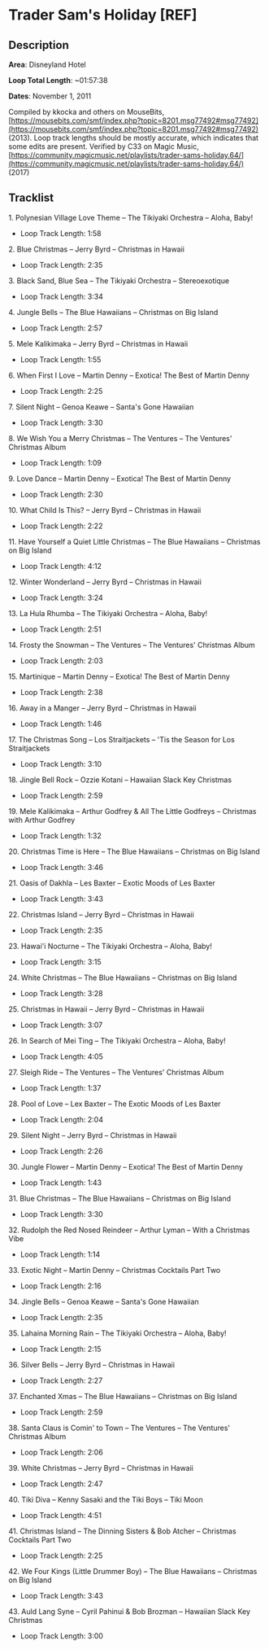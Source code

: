 # Trader Sam's Holiday [REF]

## Description

**Area**: Disneyland Hotel

**Loop Total Length**: ~01:57:38

**Dates**: November 1, 2011

Compiled by kkocka and others on MouseBits, [https://mousebits.com/smf/index.php?topic=8201.msg77492#msg77492](https://mousebits.com/smf/index.php?topic=8201.msg77492#msg77492) (2013). Loop track lengths should be mostly accurate, which indicates that some edits are present. Verified by C33 on Magic Music, [https://community.magicmusic.net/playlists/trader-sams-holiday.64/](https://community.magicmusic.net/playlists/trader-sams-holiday.64/) (2017)

## Tracklist

1\. Polynesian Village Love Theme – The Tikiyaki Orchestra – Aloha, Baby!

- Loop Track Length: 1:58

2\. Blue Christmas – Jerry Byrd – Christmas in Hawaii

- Loop Track Length: 2:35

3\. Black Sand, Blue Sea – The Tikiyaki Orchestra – Stereoexotique

- Loop Track Length: 3:34

4\. Jungle Bells – The Blue Hawaiians – Christmas on Big Island

- Loop Track Length: 2:57

5\. Mele Kalikimaka – Jerry Byrd – Christmas in Hawaii

- Loop Track Length: 1:55

6\. When First I Love – Martin Denny – Exotica! The Best of Martin Denny

- Loop Track Length: 2:25

7\. Silent Night – Genoa Keawe – Santa's Gone Hawaiian

- Loop Track Length: 3:30

8\. We Wish You a Merry Christmas – The Ventures – The Ventures' Christmas Album

- Loop Track Length: 1:09

9\. Love Dance – Martin Denny – Exotica! The Best of Martin Denny

- Loop Track Length: 2:30

10\. What Child Is This? – Jerry Byrd – Christmas in Hawaii

- Loop Track Length: 2:22

11\. Have Yourself a Quiet Little Christmas – The Blue Hawaiians – Christmas on Big Island

- Loop Track Length: 4:12

12\. Winter Wonderland – Jerry Byrd – Christmas in Hawaii

- Loop Track Length: 3:24

13\. La Hula Rhumba – The Tikiyaki Orchestra – Aloha, Baby!

- Loop Track Length: 2:51

14\. Frosty the Snowman – The Ventures – The Ventures' Christmas Album

- Loop Track Length: 2:03

15\. Martinique – Martin Denny – Exotica! The Best of Martin Denny

- Loop Track Length: 2:38

16\. Away in a Manger – Jerry Byrd – Christmas in Hawaii

- Loop Track Length: 1:46

17\. The Christmas Song – Los Straitjackets – 'Tis the Season for Los Straitjackets

- Loop Track Length: 3:10

18\. Jingle Bell Rock – Ozzie Kotani – Hawaiian Slack Key Christmas

- Loop Track Length: 2:59

19\. Mele Kalikimaka – Arthur Godfrey & All The Little Godfreys – Christmas with Arthur Godfrey

- Loop Track Length: 1:32

20\. Christmas Time is Here – The Blue Hawaiians – Christmas on Big Island

- Loop Track Length: 3:46

21\. Oasis of Dakhla – Les Baxter – Exotic Moods of Les Baxter

- Loop Track Length: 3:43

22\. Christmas Island – Jerry Byrd – Christmas in Hawaii

- Loop Track Length: 2:35

23\. Hawai'i Nocturne – The Tikiyaki Orchestra – Aloha, Baby!

- Loop Track Length: 3:15

24\. White Christmas – The Blue Hawaiians – Christmas on Big Island

- Loop Track Length: 3:28

25\. Christmas in Hawaii – Jerry Byrd – Christmas in Hawaii

- Loop Track Length: 3:07

26\. In Search of Mei Ting – The Tikiyaki Orchestra – Aloha, Baby!

- Loop Track Length: 4:05

27\. Sleigh Ride – The Ventures – The Ventures' Christmas Album

- Loop Track Length: 1:37

28\. Pool of Love – Lex Baxter – The Exotic Moods of Les Baxter

- Loop Track Length: 2:04

29\. Silent Night – Jerry Byrd – Christmas in Hawaii

- Loop Track Length: 2:26

30\. Jungle Flower – Martin Denny – Exotica! The Best of Martin Denny

- Loop Track Length: 1:43

31\. Blue Christmas – The Blue Hawaiians – Christmas on Big Island

- Loop Track Length: 3:30

32\. Rudolph the Red Nosed Reindeer – Arthur Lyman – With a Christmas Vibe

- Loop Track Length: 1:14

33\. Exotic Night – Martin Denny – Christmas Cocktails Part Two

- Loop Track Length: 2:16

34\. Jingle Bells – Genoa Keawe – Santa's Gone Hawaiian

- Loop Track Length: 2:35

35\. Lahaina Morning Rain – The Tikiyaki Orchestra – Aloha, Baby!

- Loop Track Length: 2:15

36\. Silver Bells – Jerry Byrd – Christmas in Hawaii

- Loop Track Length: 2:27

37\. Enchanted Xmas – The Blue Hawaiians – Christmas on Big Island

- Loop Track Length: 2:59

38\. Santa Claus is Comin' to Town – The Ventures – The Ventures' Christmas Album

- Loop Track Length: 2:06

39\. White Christmas – Jerry Byrd – Christmas in Hawaii

- Loop Track Length: 2:47

40\. Tiki Diva – Kenny Sasaki and the Tiki Boys – Tiki Moon

- Loop Track Length: 4:51

41\. Christmas Island – The Dinning Sisters & Bob Atcher – Christmas Cocktails Part Two

- Loop Track Length: 2:25

42\. We Four Kings (Little Drummer Boy) – The Blue Hawaiians – Christmas on Big Island

- Loop Track Length: 3:43

43\. Auld Lang Syne – Cyril Pahinui & Bob Brozman – Hawaiian Slack Key Christmas

- Loop Track Length: 3:00
